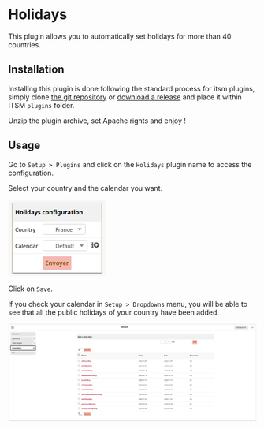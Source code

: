 # Holidays

This plugin allows you to automatically set holidays for more than 40 countries.

## Installation

Installing this plugin is done following the standard process for itsm plugins, simply clone [the git repository](https://github.com/itsmng/holidays) or [download a release](https://github.com/itsmng/holidays/releases) and place it within ITSM `plugins` folder.

Unzip the plugin archive, set Apache rights and enjoy !

## Usage

Go to `Setup > Plugins` and click on the `Holidays` plugin name to access the configuration.

Select your country and the calendar you want.

![](../img/holidays/holidays_config.png)

Click on `Save`.

If you check your calendar in `Setup > Dropdowns` menu, you will be able to see that all the public holidays of your country have been added.

![](../img/holidays/holidays_result.png)